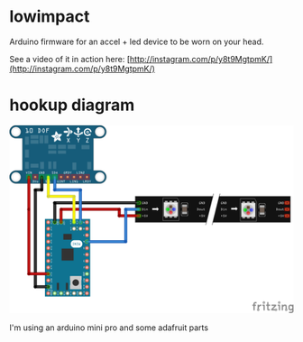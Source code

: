 # lowimpact
Arduino firmware for an accel + led device to be worn on your head.

See a video of it in action here: [http://instagram.com/p/y8t9MgtpmK/](http://instagram.com/p/y8t9MgtpmK/)

# hookup diagram

![hookup diagram](https://raw.githubusercontent.com/RussTheAerialist/lowimpact/master/hookup_bb.png)

I'm using an arduino mini pro and some adafruit parts
